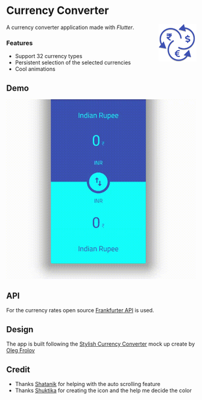 # Currency Converter

<p><span> A currency converter application made with <i>Flutter</i>.</span><img height="100" src="assets/icon.png" alt="icon" align="right"></p>

### Features

- Support 32 currency types
- Persistent selection of the selected currencies
- Cool animations

## Demo

<p align="center">
    <img src="assets/screenrecord.gif" alt="demo">
</p>

## API

For the currency rates open source [Frankfurter API](https://www.frankfurter.app/) is used.

## Design

The app is built following the [Stylish Currency Converter](https://dribbble.com/shots/4816296-Stylish-Currency-Converter-iOS-app) mock up create by [Oleg Frolov](https://dribbble.com/Volorf)

## Credit 

- Thanks [Shatanik](https://github.com/shatanikmahanty) for helping with the auto scrolling feature
- Thanks [Shuktika](https://github.com/Shuktika15) for creating the icon and the help me decide the color